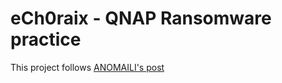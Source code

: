 # eCh0raix - QNAP Ransomware practice

This project follows [ANOMAILI's post](https://www.anomali.com/blog/the-ech0raix-ransomware)
